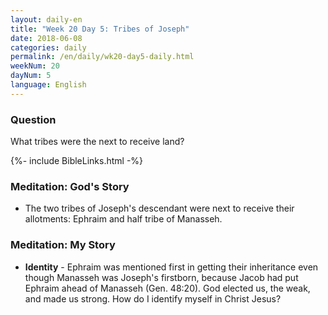 ```yaml
---
layout: daily-en
title: "Week 20 Day 5: Tribes of Joseph"
date: 2018-06-08
categories: daily
permalink: /en/daily/wk20-day5-daily.html
weekNum: 20
dayNum: 5
language: English
---
```

### Question     
What tribes were the next to receive land?

{%- include BibleLinks.html -%} 

### Meditation: God's Story   
+ The two tribes of Joseph's descendant were next to receive their allotments: Ephraim and half tribe of Manasseh. 

### Meditation: My Story   
+ **Identity** - Ephraim was mentioned first in getting their inheritance even though Manasseh was Joseph's firstborn, because Jacob had put Ephraim ahead of Manasseh (Gen. 48:20). God elected us, the weak, and made us strong. How do I identify myself in Christ Jesus? 
